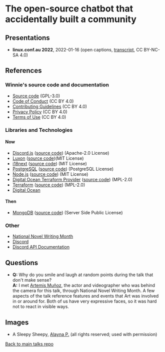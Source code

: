 # The open-source chatbot that accidentally built a community

## Presentations

- **linux.conf.au 2022**, 2022-01-16 (open captions, [transcript](transcript.md), CC BY-NC-SA 4.0)

## References

### Winnie's source code and documentation

* [Source code](https://github.com/aigeroni/Winnie_Bot) (GPL-3.0)
* [Code of Conduct](https://github.com/aigeroni/Winnie_Bot/blob/main-2.0/CODE_OF_CONDUCT.md) (CC BY 4.0)
* [Contributing Guidelines](https://github.com/aigeroni/Winnie_Bot/blob/main-2.0/CONTRIBUTING.md) (CC BY 4.0)
* [Privacy Policy](https://github.com/aigeroni/Winnie_Bot/blob/main-2.0/PRIVACY.md) (CC BY 4.0)
* [Terms of Use](https://github.com/aigeroni/Winnie_Bot/wiki/Winnie_Bot-Terms-of-Use) (CC BY 4.0)

### Libraries and Technologies

#### Now

* [Discord.js](https://discord.js.org/#/) ([source code](https://github.com/discordjs/discord.js)) (Apache-2.0 License)
* [Luxon](https://moment.github.io/luxon/#/) ([source code](https://github.com/moment/luxon))(MIT License)
* [i18next](https://www.i18next.com/) ([source code](https://github.com/i18next/i18next)) (MIT License)
* [PostgreSQL](https://www.postgresql.org/) ([source code](https://doxygen.postgresql.org/)) (PostgreSQL License)
* [Node.js](https://nodejs.org/en/) ([source code](https://github.com/nodejs/node)) (MIT License)
* [Digital Ocean Terraform Provider](https://registry.terraform.io/providers/digitalocean/digitalocean/latest) ([source code](https://github.com/digitalocean/terraform-provider-digitalocean)) (MPL-2.0)
* [Terraform](https://www.hashicorp.com/products/terraform) ([source code](https://github.com/hashicorp/terraform)) (MPL-2.0)
* [Digital Ocean](https://www.digitalocean.com/)

#### Then

* [MongoDB](https://www.mongodb.com/) ([source code](https://github.com/mongodb/mongo)) (Server Side Public License)

### Other

* [National Novel Writing Month](https://nanowrimo.org/)
* [Discord](https://discord.com/)
* [Discord API Documentation](https://discord.com/developers/docs/intro)

## Questions

* **Q:** Why do you smile and laugh at random points during the talk that don't make sense?  
**A:** I met [Artemis Muñoz](https://www.artemismunoz.com/), the actor and videographer who was behind the camera for this talk, through National Novel Writing Month.  A few aspects of the talk reference features and events that Art was involved in or around for.  Both of us have very expressive faces, so it was hard not to react in visible ways.

## Images

* A Sleepy Sheepy, [Alayna P.](https://wheretofind.me/@fluttergirly) (all rights reserved; used with permission)

[Back to main talks repo](https://github.com/lisushka/talks)
